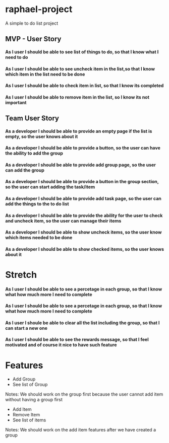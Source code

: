 # raphael-project
A simple to do list project

## MVP - User Story
#### As I user I should be able to see list of things to do, so that I know what I need to do
#### As I user I should be able to see uncheck item in the list,so that I know which item in the list need to be done
#### As I user I should be able to check item in list, so that I know its completed
#### As I user I should be able to remove item in the list, so I know its not important

## Team User Story
#### As a developer I should be able to provide an empty page if the list is empty, so the user knows about it
#### As a developer I should be able to provide a button, so the user can have the ability to add the group
#### As a developer I should be able to provide add group page, so the user can add the group
#### As a developer I should be able to provide a button in the group section, so the user can start adding the task/item
#### As a developer I should be able to provide add task page, so the user can add the things to the to do list
#### As a developer I should be able to provide the ability for the user to check and uncheck item, so the user can manage their items
#### As a developer I should be able to show uncheck items, so the user know which items needed to be done
#### As a developer I should be able to show checked items, so the user knows about it

# Stretch
#### As I user I should be able to see a percetage in each group, so that I know what how much more I need to complete
#### As I user I should be able to see a percetage in each group, so that I know what how much more I need to complete
#### As I user I shoule be able to clear all the list including the group, so that I can start a new one
#### As I user I should be able to see the rewards message, so that I feel motivated and of course it nice to have such feature

# Features
* Add Group
* See list of Group

Notes: We should work on the group first because the user cannot add item without having a group first

* Add Item
* Remove Item
* See list of items

Notes: We should work on the add item features after we have created a group

